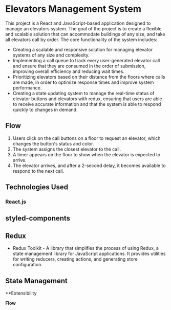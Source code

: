 # Elevators Management System
This project is a React and JavaScript-based application designed to manage an elevators system. The goal of the project is to create a flexible and scalable solution that can accommodate buildings of any size, and take all elevators call by order. The core functionality of the system includes:

- Creating a scalable and responsive solution for managing elevator systems of any size and complexity.
- Implementing a call queue to track every user-generated elevator call and ensure that they are consumed in the order of submission, improving overall efficiency and     reducing wait times.
- Prioritizing elevators based on their distance from the floors where calls are made, in order to optimize response times and improve system performance.
- Creating a state updating system to manage the real-time status of elevator buttons and elevators with redux, ensuring that users are able to receive accurate information and that the system is able to respond quickly to changes in demand.
## Flow

1. Users click on the call buttons on a floor to request an elevator, which changes the button's status and color.
2. The system assigns the closest elevator to the call.
3. A timer appears on the floor to show when the elevator is expected to arrive.
4. The elevator arrives, and after a 2-second delay, it becomes available to respond to the next call.

## Technologies Used

### React.js
## styled-components
## Redux

- Redux Toolkit - A library that simplifies the process of using Redux, a state management library for JavaScript applications. It provides utilities for writing reducers, creating actions, and generating store configuration.

## State Management

**Extensibility

**Flow**
